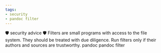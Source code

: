 ```yaml
---
tags:
- security
- pandoc filter
---
```


🛡️ security advice 🛡️ Filters are small programs with access to the file
system. They should be treated with due diligence. Run filters only if
their authors and sources are trustworthy. pandoc pandoc filter
